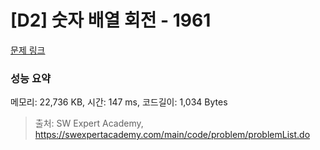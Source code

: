 # [D2] 숫자 배열 회전 - 1961 

[문제 링크](https://swexpertacademy.com/main/code/problem/problemDetail.do?contestProbId=AV5Pq-OKAVYDFAUq) 

### 성능 요약

메모리: 22,736 KB, 시간: 147 ms, 코드길이: 1,034 Bytes



> 출처: SW Expert Academy, https://swexpertacademy.com/main/code/problem/problemList.do
